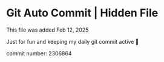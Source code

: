 # Git Auto Commit | Hidden File

This file was added Feb 12, 2025

Just for fun and keeping my daily git commit active 🤪

commit number: 2306864
